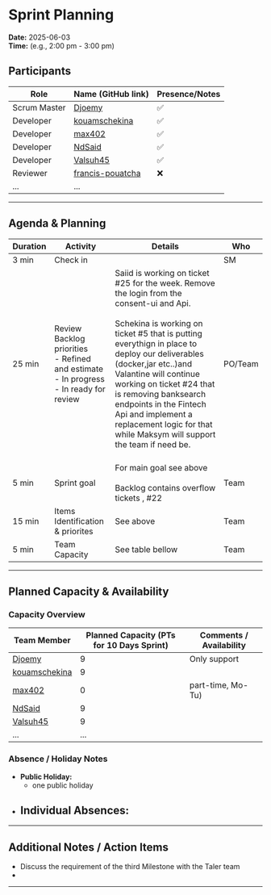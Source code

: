 
# Sprint Planning

**Date:** 2025-06-03  
**Time:** (e.g., 2:00 pm - 3:00 pm)

## Participants

| Role         | Name (GitHub link)                | Presence/Notes         |
|--------------|-----------------------------------|------------------------|
| Scrum Master | [Djoemy](https://github.com/Djoemy)      |           ✅              |
| Developer    | [kouamschekina](https://github.com/kouamschekina)   |      ✅                   |
| Developer    | [max402](https://github.com/max402)   |              ✅           |
| Developer    | [NdSaid](https://github.com/NdSaid)   |            ✅             |
| Developer    | [Valsuh45](https://github.com/Valsuh45)   |          ✅               |
| Reviewer| [francis-pouatcha](https://github.com/francis-pouatcha)      |   :x:                     |
| ...          | ...                               |                        |

---

## Agenda & Planning

| Duration | Activity                       | Details                                  | Who                           |
|----------|--------------------------------|------------------------------------------|-----------------------------|
| 3 min   | Check in                        |                                            | SM                       |
| 25 min  | Review Backlog priorities <br> - Refined and estimate<br> - In progress <br> - In ready for review    |          Saiid is working on ticket #25 for the week. Remove the login from the consent-ui and Api. </br></br>  Schekina is working on ticket #5 that is putting everythign in place to deploy our deliverables (docker,jar etc..)and Valantine will continue working on ticket #24 that is removing banksearch endpoints in the Fintech Api and implement a replacement logic for that  while Maksym will support the team if need be. </br></br>                                    | PO/Team                |              
| 5 min   | Sprint goal                    | For main goal see above</br></br> Backlog contains overflow tickets , #22              | Team                     |
| 15 min   | Items Identification & priorites    | See above  | Team                    |
| 5 min   | Team Capacity              | See table bellow         | Team                    |

---

## Planned Capacity & Availability

### Capacity Overview

| Team Member        | Planned Capacity (PTs for 10 Days Sprint) | Comments / Availability |
|--------------------|-------------------------------------------|-------------------------|
| [Djoemy](https://github.com/Djoemy) | 9                        | Only support          |
| [kouamschekina](https://github.com/kouamschekina) | 9                        |                       |
| [max402](https://github.com/max402)                 | 0                       | part-time, Mo-Tu)|
| [NdSaid](https://github.com/NdSaid)             | 9                         |  |
| [Valsuh45](https://github.com/Valsuh45)           | 9                        |                       |
| ...                | ...                                       |                         |

### Absence / Holiday Notes

- **Public Holiday:** 
   - one public holiday
- **Individual Absences:** 
    -

---

## Additional Notes / Action Items

- Discuss the requirement of the third Milestone with the Taler team
- 
---
